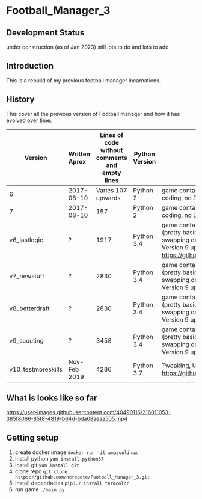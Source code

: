 # Football_Manager_3

## Development Status
under construction (as of Jan 2023)
still lots to do and lots to add

## Introduction

This is a rebuild of my previous football manager incarnations.


## History

This cover all the previous version of Football manager and how it has evolved over time. 

| Version       | Written Aprox           | Lines of code without comments and empty lines  | Python Version | Features | 
| ------------- |:------------------------|-------------------------------------------------|----------------|-------|
| 6             | 2017-08-10              | Varies 107 upwards                              |  Python 2      | game contained 3 files, one season, very basic coding, no Draft      | 
| 7             | 2017-08-10              | 157                                             |  Python 2      |game contained 3 files, one season, very basic coding, no Draft      |
| v6_lastlogic  | ?                       | 1917                                            | Python 3.4     |game contained 11 files at max , draft included (pretty basic at beginning by v9 much slicker, swapping draft picks etc) ,multi season, training  , Version 9 uploaded to git hib https://github.com/herepete/Football_manager_draft      | 
| v7_newstuff	  | ?                       | 2830                                            | Python 3.4     |game contained 11 files at max , draft included (pretty basic at beginning by v9 much slicker, swapping draft picks etc) ,multi season, training  , Version 9 uploaded to git hib       | 
| v8_betterdraft| ?                       | 2830                                            | Python 3.4     |game contained 11 files at max , draft included (pretty basic at beginning by v9 much slicker, swapping draft picks etc) ,multi season, training  , Version 9 uploaded to git hib       | 
| v9_scouting	  | ?                       | 3458                                            | Python 3.4     |game contained 11 files at max , draft included (pretty basic at beginning by v9 much slicker, swapping draft picks etc) ,multi season, training  , Version 9 uploaded to git hib       | 
| v10_testmoreskills	  | Nov-Feb 2019    | 4286                                            | Python 3.7     |Tweaking, Uploaded to  https://github.com/herepete/football_manager_2       |

## What is looks like so far

https://user-images.githubusercontent.com/40490116/216011053-385f8066-85f8-4819-b64d-bda08aeaa505.mp4

## Getting setup

1) create docker image `docker run -it amazonlinux`
2) install python  `yum install python37`
3) install git `yum install git`
4) clone repo `git clone https://github.com/herepete/Football_Manager_3.git`
5) install dependacies `pip3.7 install termcolor`
6) run game `./main.py`



